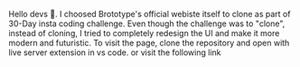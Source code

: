 Hello devs 🚀. I choosed Brototype's official webiste itself to clone as part of 30-Day insta coding challenge.
Even though the challenge was to "clone", instead of cloning, I tried to completely redesign the UI and make it more modern and futuristic.
To visit the page, clone the repository and open with live server extension in vs code. or visit the following link

